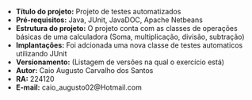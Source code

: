 <ul>
    <li><strong>Título do projeto:</strong> Projeto de testes automatizados</li>
    <li><strong>Pré-requisitos:</strong> Java, JUnit, JavaDOC, Apache Netbeans</li>
    <li><strong>Estrutura do projeto:</strong> O projeto conta com as classes de operações básicas de uma calculadora (Soma, multiplicação, divisão, subtração)</li>
    <li><strong>Implantações:</strong> Foi adcionada uma nova classe de testes automaticos utilizando JUnit</li>
    <li><strong>Versionamento:</strong> (Listagem de versões na qual o exercício está)</li>
    <li><strong>Autor:</strong> Caio Augusto Carvalho dos Santos</li>
    <li><strong>RA:</strong> 224120</li>
    <li><strong>E-mail:</strong> caio_augusto02@Hotmail.com</li>
</ul>
